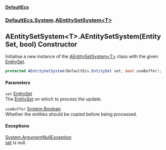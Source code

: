 #### [DefaultEcs](DefaultEcs.md 'DefaultEcs')
### [DefaultEcs.System](DefaultEcs.md#DefaultEcs_System 'DefaultEcs.System').[AEntitySetSystem&lt;T&gt;](AEntitySetSystem_T_.md 'DefaultEcs.System.AEntitySetSystem&lt;T&gt;')
## AEntitySetSystem&lt;T&gt;.AEntitySetSystem(EntitySet, bool) Constructor
Initialise a new instance of the [AEntitySetSystem&lt;T&gt;](AEntitySetSystem_T_.md 'DefaultEcs.System.AEntitySetSystem&lt;T&gt;') class with the given [EntitySet](EntitySet.md 'DefaultEcs.EntitySet').  
```csharp
protected AEntitySetSystem(DefaultEcs.EntitySet set, bool useBuffer);
```
#### Parameters
<a name='DefaultEcs_System_AEntitySetSystem_T__AEntitySetSystem(DefaultEcs_EntitySet_bool)_set'></a>
`set` [EntitySet](EntitySet.md 'DefaultEcs.EntitySet')  
The [EntitySet](EntitySet.md 'DefaultEcs.EntitySet') on which to process the update.
  
<a name='DefaultEcs_System_AEntitySetSystem_T__AEntitySetSystem(DefaultEcs_EntitySet_bool)_useBuffer'></a>
`useBuffer` [System.Boolean](https://docs.microsoft.com/en-us/dotnet/api/System.Boolean 'System.Boolean')  
Whether the entities should be copied before being processed.
  
#### Exceptions
[System.ArgumentNullException](https://docs.microsoft.com/en-us/dotnet/api/System.ArgumentNullException 'System.ArgumentNullException')  
[set](AEntitySetSystem_T__AEntitySetSystem(EntitySet_bool).md#DefaultEcs_System_AEntitySetSystem_T__AEntitySetSystem(DefaultEcs_EntitySet_bool)_set 'DefaultEcs.System.AEntitySetSystem&lt;T&gt;.AEntitySetSystem(DefaultEcs.EntitySet, bool).set') is null.
